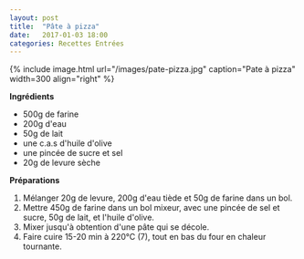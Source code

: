 ```yaml
---
layout: post
title:  "Pâte à pizza"
date:   2017-01-03 18:00
categories: Recettes Entrées
---
```


{% include image.html url="/images/pate-pizza.jpg" caption="Pate à pizza" width=300 align="right" %}

**Ingrédients**

* 500g de farine
* 200g d'eau
* 50g de lait
* une c.a.s d'huile d'olive
* une pincée de sucre et sel
* 20g de levure sèche 

**Préparations**

1. Mélanger 20g de levure, 200g d'eau tiède et 50g de farine dans un bol.
2. Mettre 450g de farine dans un bol mixeur, avec une pincée de sel et sucre, 50g de lait, et l'huile d'olive.
3. Mixer jusqu'à obtention d'une pâte qui se décole.
4. Faire cuire 15-20 min à 220°C (7), tout en bas du four en chaleur tournante. 
